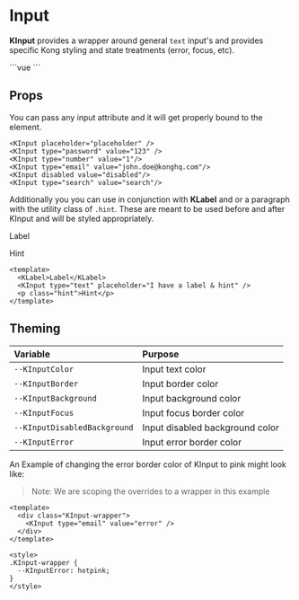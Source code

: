 # Input

**KInput** provides a wrapper around general `text` input's and provides specific Kong styling and state treatments (error, focus, etc).

<KInput />
```vue
<KInput />
```

## Props
You can pass any input attribute and it will get properly bound to the element.

<KInput class="mb-2" placeholder="placeholder" />
<KInput class="mb-2" type="password" value="123" />
<KInput class="mb-2" type="number" value="1"/>
<KInput class="mb-2" type="email" value="john.doe@konghq.com"/>
<KInput class="mb-2" disabled value="disabled"/>
<KInput class="mb-2" type="search" value="search"/>

```vue
<KInput placeholder="placeholder" />
<KInput type="password" value="123" />
<KInput type="number" value="1"/>
<KInput type="email" value="john.doe@konghq.com"/>
<KInput disabled value="disabled"/>
<KInput type="search" value="search"/>
```

Additionally you you can use in conjunction with **KLabel** and or a paragraph with the utility class of `.hint`. These are meant to be used before and after KInput and will be styled appropriately. 

<KLabel>Label</KLabel>
<KInput type="text" placeholder="I have a label & hint" />
<p class="hint">Hint</p>

```vue
<template>
  <KLabel>Label</KLabel>
  <KInput type="text" placeholder="I have a label & hint" />
  <p class="hint">Hint</p>
</template>
```

## Theming
| Variable | Purpose
|:-------- |:-------
| `--KInputColor` | Input text color
| `--KInputBorder` | Input border color
| `--KInputBackground` | Input background color
| `--KInputFocus` | Input focus border color
| `--KInputDisabledBackground` | Input disabled background color
| `--KInputError` | Input error border color


An Example of changing the error border color of KInput to pink might look like:

> Note: We are scoping the overrides to a wrapper in this example

<template>
  <div class="KInput-wrapper">
    <KInput type="email" value="error" />
  </div>
</template>

```vue
<template>
  <div class="KInput-wrapper">
    <KInput type="email" value="error" />
  </div>
</template>

<style>
.KInput-wrapper {
  --KInputError: hotpink;
}
</style>
```

<style lang="scss">
.KInput-wrapper {
  --KInputError: hotpink;
}
</style>
